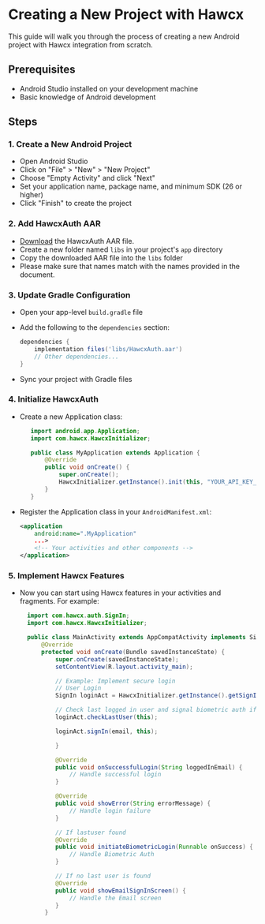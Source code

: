 # Creating a New Project with Hawcx

This guide will walk you through the process of creating a new Android project with Hawcx integration from scratch.

## Prerequisites

- Android Studio installed on your development machine
- Basic knowledge of Android development

## Steps

### 1. Create a New Android Project

- Open Android Studio
- Click on "File" > "New" > "New Project"
- Choose "Empty Activity" and click "Next"
- Set your application name, package name, and minimum SDK (26 or higher)
- Click "Finish" to create the project

### 2. Add HawcxAuth AAR

- [Download](https://github.com/hawcx/authenticator/releases/latest/download/hawcx-1.0.aar) the HawcxAuth AAR file.
- Create a new folder named `libs` in your project's `app` directory
- Copy the downloaded AAR file into the `libs` folder
- Please make sure that names match with the names provided in the document.

### 3. Update Gradle Configuration

- Open your app-level `build.gradle` file
- Add the following to the `dependencies` section:

  ```gradle
  dependencies {
      implementation files('libs/HawcxAuth.aar')
      // Other dependencies...
  }
  ```

- Sync your project with Gradle files

### 4. Initialize HawcxAuth

- Create a new Application class:

  ```java
     import android.app.Application;
     import com.hawcx.HawcxInitializer;

     public class MyApplication extends Application {
         @Override
         public void onCreate() {
             super.onCreate();
             HawcxInitializer.getInstance().init(this, "YOUR_API_KEY_HERE");
         }
     }
  ```

- Register the Application class in your `AndroidManifest.xml`:

  ```xml
  <application
      android:name=".MyApplication"
      ...>
      <!-- Your activities and other components -->
  </application>
  ```

### 5. Implement Hawcx Features

- Now you can start using Hawcx features in your activities and fragments. For example:

  ```java
    import com.hawcx.auth.SignIn;
    import com.hawcx.HawcxInitializer;

    public class MainActivity extends AppCompatActivity implements SignIn.SignInCallback {
        @Override
        protected void onCreate(Bundle savedInstanceState) {
            super.onCreate(savedInstanceState);
            setContentView(R.layout.activity_main);

            // Example: Implement secure login
            // User Login
            SignIn loginAct = HawcxInitializer.getInstance().getSignIn();

            // Check last logged in user and signal biometric auth if applicable
            loginAct.checkLastUser(this);

            loginAct.signIn(email, this);

            }

            @Override
            public void onSuccessfulLogin(String loggedInEmail) {
                // Handle successful login
            }

            @Override
            public void showError(String errorMessage) {
                // Handle login failure
            }

            // If lastuser found
            @Override
            public void initiateBiometricLogin(Runnable onSuccess) {
                // Handle Biometric Auth
            }

            // If no last user is found
            @Override
            public void showEmailSignInScreen() {
                // Handle the Email screen
            }
         }
         

  ```

<!-- 
## Next Steps

- Explore our [Java Integration Guide](java-integration.md) for more detailed
  usage of Hawcx
- Learn about [Best Practices](best-practices.md) when using Hawcx
- Check out our [Sample Projects](sample-projects.md) for inspiration

Congratulations! You've successfully created a new Android project with Hawcx integration. -->

